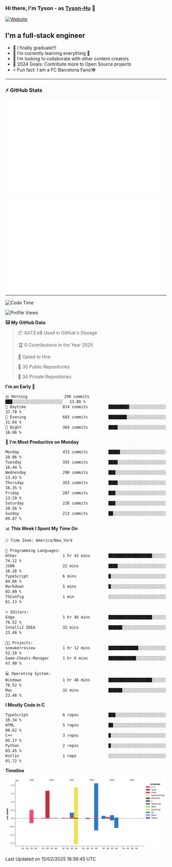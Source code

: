 ### Hi there, I'm Tyson - as [Tyson-Hu][website] 👋

[![Website](https://img.shields.io/website?label=Tianzhe.me&style=for-the-badge&url=https%3A%2F%2Ftianzhe.me)](https://tianzhe.me)


## I'm a full-stack engineer

- 🔭 I finally graduate!!!
- 🌱 I’m currently learning everything 🤣
- 👯 I’m looking to collaborate with other content creators
- 🥅 2024 Goals: Contribute more to Open Source projects
- ⚡ Fun fact: I am a FC Barcelona Fans!⚽️

---

### ⚡️ GitHub Stats
![](https://raw.githubusercontent.com/Tyson-Hu/github-stats-card/master/generated/overview.svg)
![](https://raw.githubusercontent.com/Tyson-Hu/github-stats-card/master/generated/languages.svg)

---

<!--START_SECTION:waka-->
![Code Time](http://img.shields.io/badge/Code%20Time-305%20hrs%203%20mins-blue)

![Profile Views](http://img.shields.io/badge/Profile%20Views-0-blue)

**🐱 My GitHub Data** 

> 📦 647.5 kB Used in GitHub's Storage 
 > 
> 🏆 0 Contributions in the Year 2025
 > 
> 💼 Opted to Hire
 > 
> 📜 30 Public Repositories 
 > 
> 🔑 34 Private Repositories 
 > 
**I'm an Early 🐤** 

```text
🌞 Morning                298 commits         ███░░░░░░░░░░░░░░░░░░░░░░   13.80 % 
🌆 Daytime                814 commits         █████████░░░░░░░░░░░░░░░░   37.70 % 
🌃 Evening                683 commits         ████████░░░░░░░░░░░░░░░░░   31.64 % 
🌙 Night                  364 commits         ████░░░░░░░░░░░░░░░░░░░░░   16.86 % 
```
📅 **I'm Most Productive on Monday** 

```text
Monday                   433 commits         █████░░░░░░░░░░░░░░░░░░░░   20.06 % 
Tuesday                  355 commits         ████░░░░░░░░░░░░░░░░░░░░░   16.44 % 
Wednesday                290 commits         ███░░░░░░░░░░░░░░░░░░░░░░   13.43 % 
Thursday                 353 commits         ████░░░░░░░░░░░░░░░░░░░░░   16.35 % 
Friday                   287 commits         ███░░░░░░░░░░░░░░░░░░░░░░   13.29 % 
Saturday                 228 commits         ███░░░░░░░░░░░░░░░░░░░░░░   10.56 % 
Sunday                   213 commits         ██░░░░░░░░░░░░░░░░░░░░░░░   09.87 % 
```


📊 **This Week I Spent My Time On** 

```text
🕑︎ Time Zone: America/New_York

💬 Programming Languages: 
Other                    1 hr 43 mins        ███████████████████░░░░░░   74.12 % 
JSON                     22 mins             ████░░░░░░░░░░░░░░░░░░░░░   16.20 % 
TypeScript               6 mins              █░░░░░░░░░░░░░░░░░░░░░░░░   04.66 % 
Markdown                 5 mins              █░░░░░░░░░░░░░░░░░░░░░░░░   03.89 % 
TSConfig                 1 min               ░░░░░░░░░░░░░░░░░░░░░░░░░   01.13 % 

🔥 Editors: 
Edge                     1 hr 46 mins        ███████████████████░░░░░░   76.52 % 
IntelliJ IDEA            32 mins             ██████░░░░░░░░░░░░░░░░░░░   23.48 % 

🐱‍💻 Projects: 
sneakerreview            1 hr 12 mins        █████████████░░░░░░░░░░░░   52.10 % 
Game-Cheats-Manager      1 hr 6 mins         ████████████░░░░░░░░░░░░░   47.90 % 

💻 Operating System: 
Windows                  1 hr 46 mins        ███████████████████░░░░░░   76.52 % 
Mac                      32 mins             ██████░░░░░░░░░░░░░░░░░░░   23.48 % 
```

**I Mostly Code in C** 

```text
TypeScript               6 repos             ███░░░░░░░░░░░░░░░░░░░░░░   10.34 % 
HTML                     5 repos             ██░░░░░░░░░░░░░░░░░░░░░░░   08.62 % 
C++                      3 repos             █░░░░░░░░░░░░░░░░░░░░░░░░   05.17 % 
Python                   2 repos             █░░░░░░░░░░░░░░░░░░░░░░░░   03.45 % 
Kotlin                   1 repo              ░░░░░░░░░░░░░░░░░░░░░░░░░   01.72 % 
```



**Timeline**

![Lines of Code chart](https://raw.githubusercontent.com/Tyson-Hu/Tyson-Hu/main/assets/bar_graph.png)


 Last Updated on 15/02/2025 18:36:45 UTC
<!--END_SECTION:waka-->


[website]: https://github.com/Tyson-Hu
